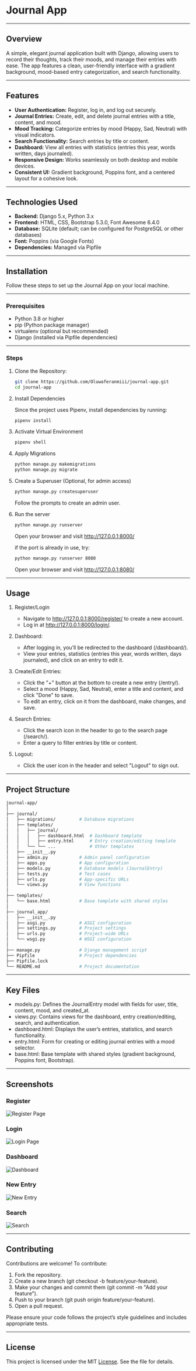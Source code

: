 # Journal App

---

## Overview
A simple, elegant journal application built with Django, allowing users to record their thoughts, track their moods, and manage their entries with ease. The app features a clean, user-friendly interface with a gradient background, mood-based entry categorization, and search functionality.

---

## Features
- **User Authentication:** Register, log in, and log out securely.
- **Journal Entries:** Create, edit, and delete journal entries with a title, content, and mood.
- **Mood Tracking:** Categorize entries by mood (Happy, Sad, Neutral) with visual indicators.
- **Search Functionality:** Search entries by title or content.
- **Dashboard:** View all entries with statistics (entries this year, words written, days journaled).
- **Responsive Design:** Works seamlessly on both desktop and mobile devices.
- **Consistent UI:** Gradient background, Poppins font, and a centered layout for a cohesive look.

---

## Technologies Used
- **Backend:** Django 5.x, Python 3.x
- **Frontend:** HTML, CSS, Bootstrap 5.3.0, Font Awesome 6.4.0
- **Database:** SQLite (default; can be configured for PostgreSQL or other databases)
- **Font:** Poppins (via Google Fonts)
- **Dependencies:** Managed via Pipfile

---

## Installation
Follow these steps to set up the Journal App on your local machine.

---

### Prerequisites
- Python 3.8 or higher
- pip (Python package manager)
- virtualenv (optional but recommended)
- Django (installed via Pipfile dependencies)

---

### Steps
1. Clone the Repository:
    ```sh
    git clone https://github.com/Oluwaferanmiii/journal-app.git
    cd journal-app
    ```
2. Install Dependencies
    
    Since the project uses Pipenv, install dependencies by running:
    ```sh
    pipenv install
    ```
3. Activate Virtual Environment
   ```sh
   pipenv shell
   ```
4. Apply Migrations
   ```sh
   python manage.py makemigrations
   python manage.py migrate
   ```
5. Create a Superuser (Optional, for admin access)
   ```sh
   python manage.py createsuperuser
   ```
   Follow the prompts to create an admin user.
6. Run the server
   ```sh
   python manage.py runserver
   ```
   Open your browser and visit http://127.0.0.1:8000/

   if the port is already in use, try:
   ```sh
   python manage.py runserver 8080
   ```
   Open your browser and visit http://127.0.0.1:8080/

---

## Usage
1. Register/Login
    - Navigate to http://127.0.0.1:8000/register/ to create a new account.
    - Log in at http://127.0.0.1:8000/login/.

2. Dashboard:
    - After logging in, you’ll be redirected to the dashboard (/dashboard/).
    - View your entries, statistics (entries this year, words written, days journaled), and click on an entry to edit it.

3. Create/Edit Entries:
    - Click the "+" button at the bottom to create a new entry (/entry/).
    - Select a mood (Happy, Sad, Neutral), enter a title and content, and click "Done" to save.
    - To edit an entry, click on it from the dashboard, make changes, and save.

4. Search Entries:
    - Click the search icon in the header to go to the search page (/search/).
    - Enter a query to filter entries by title or content.

5. Logout:
    - Click the user icon in the header and select "Logout" to sign out.

---

## Project Structure
```sh
journal-app/
│
├── journal/
│   ├── migrations/         # Database migrations
│   ├── templates/
│   │   ├── journal/
│   │   │   ├── dashboard.html  # Dashboard template
│   │   │   ├── entry.html      # Entry creation/editing template
│   │   └── └── ...             # Other templates
│   ├── __init__.py
│   ├── admin.py            # Admin panel configuration
│   ├── apps.py             # App configuration
│   ├── models.py           # Database models (JournalEntry)
│   ├── tests.py            # Test cases
│   ├── urls.py             # App-specific URLs
│   └── views.py            # View functions
│
├── templates/
│   └── base.html           # Base template with shared styles
│ 
├── journal_app/
│   ├── __init__.py
│   ├── asgi.py             # ASGI configuration
│   ├── settings.py         # Project settings
│   ├── urls.py             # Project-wide URLs
│   └── wsgi.py             # WSGI configuration
│
├── manage.py               # Django management script
├── Pipfile                 # Project dependencies
├── Pipfile.lock
└── README.md               # Project documentation
```

---

## Key Files
- models.py: Defines the JournalEntry model with fields for user, title, content, mood, and created_at.
- views.py: Contains views for the dashboard, entry creation/editing, search, and authentication.
- dashboard.html: Displays the user’s entries, statistics, and search functionality.
- entry.html: Form for creating or editing journal entries with a mood selector.
- base.html: Base template with shared styles (gradient background, Poppins font, Bootstrap).

---

## Screenshots
### Register 
![Register Page](<images/Register Screen.png>)

### Login 
![Login Page](<images/Login Screen.png>)

### Dashboard 
![Dashboard](images/Dashboard.png)

### New Entry
![New Entry](<images/new entry.png>)

### Search
![Search](<images/Search screen.png>)

---

## Contributing
Contributions are welcome! To contribute:

1. Fork the repository.
2. Create a new branch (git checkout -b feature/your-feature).
3. Make your changes and commit them (git commit -m "Add your feature").
4. Push to your branch (git push origin feature/your-feature).
5. Open a pull request.

Please ensure your code follows the project’s style guidelines and includes appropriate tests.

---

## License
This project is licensed under the MIT [License](LICENSE). See the file for details.
